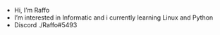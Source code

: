 - Hi, I’m Raffo
- I’m interested in Informatic and i currently learning Linux and Python
- Discord ./Raffo#5493

<!---
Raffo-GHub/Raffo-GHub is a ✨ special ✨ repository because its `README.md` (this file) appears on your GitHub profile.
You can click the Preview link to take a look at your changes.
--->
